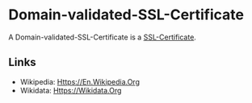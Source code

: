 # Domain-validated-SSL-Certificate

A Domain-validated-SSL-Certificate is a [SSL-Certificate](2000270.md).

## Links

- Wikipedia: [Https://En.Wikipedia.Org](https://en.wikipedia.org/wiki/Domain-validated_certificate)
- Wikidata: [Https://Wikidata.Org](https://wikidata.org/wiki/Q22907900)
